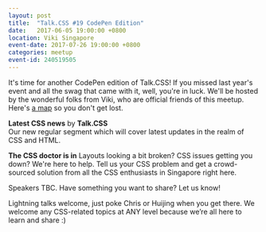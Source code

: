 ```yaml
---
layout: post
title:  "Talk.CSS #19 CodePen Edition"
date:   2017-06-05 19:00:00 +0800
location: Viki Singapore
event-date: 2017-07-26 19:00:00 +0800
categories: meetup
event-id: 240519505
---
```

It's time for another CodePen edition of Talk.CSS! If you missed last year's event and all the swag that came with it, well, you're in luck. We'll be hosted by the wonderful folks from Viki, who are official friends of this meetup. Here's [a map](https://www.google.com/maps/place/138+Market+St,+Singapore/@1.281803,103.850125,16z/data=!4m5!3m4!1s0x31da190dd3c99bc3:0xb5aadd93afc0e205!8m2!3d1.2818026!4d103.8501248?hl=en) so you don't get lost.

**Latest CSS news** by **Talk.CSS**  
Our new regular segment which will cover latest updates in the realm of CSS and HTML.

**The CSS doctor is in**
Layouts looking a bit broken? CSS issues getting you down? We're here to help. Tell us your CSS problem and get a crowd-sourced solution from all the CSS enthusiasts in Singapore right here.

Speakers TBC. Have something you want to share? Let us know!

Lightning talks welcome, just poke Chris or Huijing when you get there. We welcome any CSS-related topics at ANY level because we’re all here to learn and share :)
